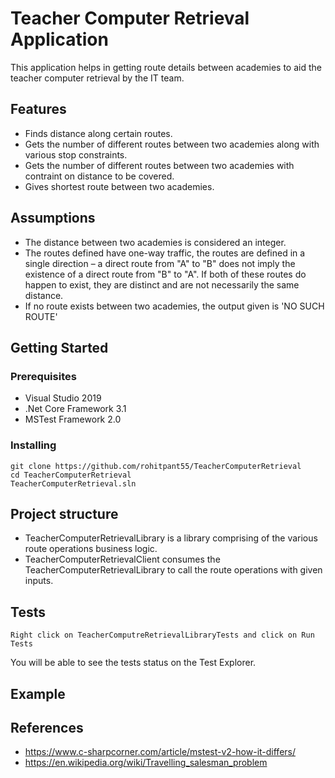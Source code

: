 # Teacher Computer Retrieval Application
This application helps in getting route details between academies to aid the teacher computer retrieval by the IT team. 

## Features

* Finds distance along certain routes.
* Gets the number of different routes between two academies along with various stop constraints.
* Gets the number of different routes between two academies with contraint on distance to be covered.
* Gives shortest route between two academies.

## Assumptions
* The distance between two academies is considered an integer.
* The routes defined have one-way traffic, the routes are defined in a single direction – a direct route from "A" to "B" does not imply   the existence of a direct route from "B" to "A". If both of these routes do happen to exist, they are distinct and are not necessarily   the same distance.
* If no route exists between two academies, the output given is 'NO SUCH ROUTE'

## Getting Started

### Prerequisites

* Visual Studio 2019
* .Net Core Framework 3.1
* MSTest Framework 2.0

### Installing

```
git clone https://github.com/rohitpant55/TeacherComputerRetrieval
cd TeacherComputerRetrieval
TeacherComputerRetrieval.sln
```

## Project structure
* TeacherComputerRetrievalLibrary is a library comprising of the various route operations business logic.
* TeacherComputerRetrievalClient consumes the TeacherComputerRetrievalLibrary to call the route operations with given inputs.

## Tests

```
Right click on TeacherComputreRetrievalLibraryTests and click on Run Tests
```
You will be able to see the tests status on the Test Explorer.

## Example


## References

* https://www.c-sharpcorner.com/article/mstest-v2-how-it-differs/
* https://en.wikipedia.org/wiki/Travelling_salesman_problem



